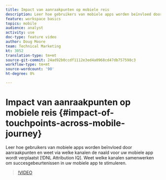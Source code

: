 ```yaml
---
title: Impact van aanraakpunten op mobiele reis
description: Leer hoe gebruikers van mobiele apps worden beïnvloed door aanraakpunten en weet via welke kanalen de naald voor uw mobiele app wordt verplaatst met behulp van Attribution IQ. Weet welke kanalen samenwerken om succesgebeurtenissen in uw mobiele app te stimuleren.
feature: workspace basics
topics: mobile
audience: analyst
activity: use
doc-type: feature video
author: Doug Moore
team: Technical Marketing
kt: 3052
translation-type: tm+mt
source-git-commit: 24ad92b0ccdf1112e3ed4a0968cd47db757598c3
workflow-type: tm+mt
source-wordcount: '90'
ht-degree: 0%

---
```



# Impact van aanraakpunten op mobiele reis {#impact-of-touchpoints-across-mobile-journey}

Leer hoe gebruikers van mobiele apps worden beïnvloed door aanraakpunten en weet via welke kanalen de naald voor uw mobiele app wordt verplaatst [!DNL Attribution IQ]. Weet welke kanalen samenwerken om succesgebeurtenissen in uw mobiele app te stimuleren.

>[!VIDEO](https://video.tv.adobe.com/v/27827/?quality=12)
